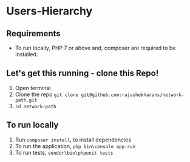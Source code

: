 # Users-Hierarchy

## Requirements
- To run locally, PHP 7 or above and, composer are required to be installed.

## Let's get this running - clone this Repo!
1. Open terminal
1. Clone the repo `git clone git@github.com:rajashekharans/network-path.git`
1. `cd network-path`

## To run locally
1. Run `composer install`, to install dependencies
1. To run the application, `php bin\console app:run`
1. To run tests, `vendor\bin\phpunit tests`

